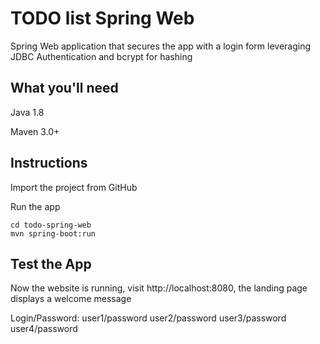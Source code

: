 # TODO list Spring Web

Spring Web application that secures the app with a login form leveraging JDBC Authentication and bcrypt for hashing

## What you'll need
Java 1.8

Maven 3.0+

## Instructions
Import the project from GitHub

Run the app
```
cd todo-spring-web
mvn spring-boot:run
```

## Test the App
Now the website is running, visit http://localhost:8080, the landing page displays a welcome message

Login/Password: 
user1/password
user2/password
user3/password
user4/password

![]()
